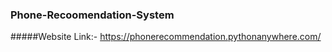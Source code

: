### Phone-Recoomendation-System
#####Website Link:- https://phonerecommendation.pythonanywhere.com/ 
